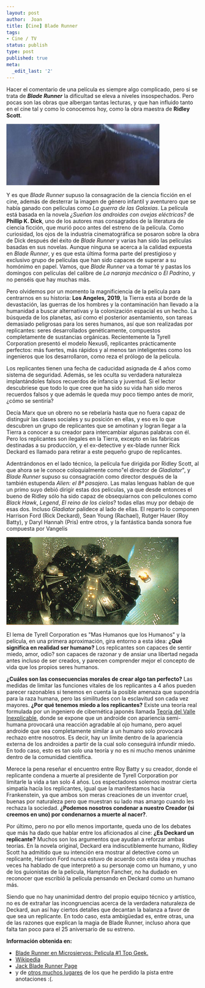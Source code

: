 ```yaml
---
layout: post
author:  Joan
title: [Cine] Blade Runner
tags:
- Cine / TV
status: publish
type: post
published: true
meta:
  _edit_last: '2'
---
```

Hacer el comentario de una película es siempre algo complicado, pero si se trata de <b><i>Blade Runner</i></b> la dificultad se eleva a niveles insospechados. Pero pocas son las obras que albergan tantas lecturas, y que han influido tanto en el cine tal y como lo conocemos hoy, como la obra maestra de <b>Ridley Scott</b>.

<img src="../images_posts/bladerunner.jpg" class="center noborder"/>

Y es que <i>Blade Runner</i> supuso la consagración de la ciencia ficción en el cine, además de desterrar la imagen de género infantil y aventurero que se había ganado con películas como <i>La guerra de las Galaxias</i>. La película está basada en la novela <i>¿Sueñan los androides con ovejas eléctricas?</i> de <b>Phillip K. Dick</b>, uno de los autores mas consagrados de la literatura de ciencia ficción, que murió poco antes del estreno de la película. Como curiosidad, los ojos de la industria cinematográfica se posaron sobre la obra de Dick después del éxito de <i>Blade Runner</i> y varias han sido las películas basadas en sus novelas. Aunque ninguna se acerca a la calidad expuesta en <i>Blade Runner</i>, y es que esta última forma parte del prestigioso y exclusivo grupo de películas que han sido capaces de superar a su homónimo en papel. Vamos, que <i>Blade Runner</i> va a tomar té y pastas los domingos con películas del calibre de <i>La naranja mecánica</i> o <i>El Padrino</i>, y no penséis que hay muchas más.

Pero olvidemos por un momento la magnificiencia de la película para centrarnos en su historia: <b>Los Angeles, 2019</b>, la Tierra esta al borde de la devastación, las guerras de los hombres y la contaminación han llevado a la humanidad a buscar alternativas y la colonización espacial es un hecho. La búsqueda de los planetas, así como el posterior asentamiento, son tareas demasiado peligrosas para los seres humanos, así que son realizadas por replicantes: seres desarrollados genéticamente, compuestos completamente de sustancias orgánicas. Recientemente la Tyrell Corporation presentó el modelo Nexus6, replicantes prácticamente perfectos: más fuertes, más rápidos y al menos tan inteligentes como los ingenieros que los desarrollaron, como reza el prólogo de la película.

Los replicantes tienen una fecha de caducidad asignada de 4 años como sistema de seguridad. Además, se les oculta su verdadera naturaleza implantándoles falsos recuerdos de infancia y juventud. Si el lector descubriese que todo lo que cree que ha sido su vida han sido meros recuerdos falsos y que además le queda muy poco tiempo antes de morir, ¿cómo se sentiría?

Decía Marx que un obrero no se rebelaría hasta que no fuera capaz de distinguir las clases sociales y su posición en ellas, y eso es lo que descubren un grupo de replicantes que se amotinan y logran llegar a la Tierra a conocer a su creador para intercambiar algunas palabras con él. Pero los replicantes son ilegales en la Tierra, excepto en las fabricas destinadas a su producción, y el ex-detective y ex-blade runner Rick Deckard es llamado para retirar a este pequeño grupo de replicantes.

Adentrándonos en el lado técnico, la película fue dirigida por Ridley Scott, al que ahora se le conoce coloquialmente como"el director de <i>Gladiator</i>", y <i>Blade Runner</i> supuso su consagración como director después de la también estupenda <i>Alien: el 8ª pasajero</i>. Las malas lenguas hablan de que un primo suyo debió dirigir estas dos películas, ya que desde entonces el bueno de Ridley sólo ha sido capaz de obsequiarnos con peliculones como <i>Black Hawk</i>, <i>Legend</i>, <i>El reino de los cielos</i>? todas ellas muy por debajo de esas dos. Incluso <i>Gladiator</i> palidece al lado de ellas. El reparto lo componen Harrison Ford (Rick Deckard), Sean Young (Rachael), Rutger Hauer (Roy Batty), y Daryl Hannah (Pris) entre otros, y la fantástica banda sonora fue compuesta por Vangelis

<img src="../images_posts/bladerunner1.jpg" class="center noborder"/>

El lema de Tyrell Corporation es "Mas Humanos que los Humanos" y la película, en una primera aproximación, gira entorno a esta idea: <b>¿Qué significa en realidad ser humano?</b> Los replicantes son capaces de sentir miedo, amor, odio? son capaces de razonar y de ansiar una libertad negada antes incluso de ser creados, y parecen comprender mejor el concepto de vida que los propios seres humanos.

<b>¿Cuáles son las consecuencias morales de crear algo tan perfecto?</b> Las medidas de limitar las funciones vitales de los replicantes a 4 años pueden parecer razonables si tenemos en cuenta la posible amenaza que supondría para la raza humana, pero las similitudes con la esclavitud son cada vez mayores. <b>¿Por qué tenemos miedo a los replicantes?</b> Existe una teoría real formulada por un ingeniero de cibernética japonés llamada <a href="http://es.wikipedia.org/wiki/Valle_Inexplicable">Teoría del Valle Inexplicable</a>, donde se expone que un androide con apariencia semi-humana provocará una reacción agradable al ojo humano, pero aquel androide que sea completamente similar a un humano solo provocará rechazo entre nosotros. Es decir, hay un límite dentro de la apariencia externa de los androides a partir de la cual solo conseguirá infundir miedo. En todo caso, esto es tan solo una teoría y no es ni mucho menos unánime dentro de la comunidad científica.

Merece la pena reseñar el encuentro entre Roy Batty y su creador, donde el replicante condena a muerte al presidente de Tyrell Corporation por limitarle la vida a tan solo 4 años. Los espectadores solemos mostrar cierta simpatía hacía los replicantes, igual que la manifestamos hacia Frankenstein, ya que ambos son meras creaciones de un inventor cruel, buenas por naturaleza pero que muestran su lado mas amargo cuando les rechaza la sociedad. <b>¿Podemos nosotros condenar a nuestro Creador (si creemos en uno) por condenarnos a muerte al nacer?</b>.

Por último, pero no por ello menos importante, queda uno de los debates que más ha dado que hablar entre los aficionados al cine: <b>¿Es Deckard un replicante?</b> Muchos son los argumentos que ayudan a reforzar ambas teorías. En la novela original, Deckard era indiscutiblemente humano, Ridley Scott ha admitido que su intención era mostrar al detective como un replicante, Harrison Ford nunca estuvo de acuerdo con esta idea y muchas veces ha hablado de que interpretó a su personaje como un humano, y uno de los guionistas de la película, Hampton Fancher, no ha dudado en reconocer que escribió la película pensando en Deckard como un humano más.

Siendo que no hay unanimidad dentro del propio equipo técnico y artístico, no es de extrañar las incongruencias acerca de la verdadera naturaleza de Deckard, aun así hay ciertos detalles que decantan la balanza a favor de que sea un replicante. En todo caso, esta ambigüedad es, entre otras, una de las razones que explican la magia de Blade Runner, incluso ahora que falta tan poco para el 25 aniversario de su estreno.

<b>Información obtenida en:</b>
- <a href="http://www.microsiervos.com/archivo/peliculas-tv/blade-runner.html">Blade Runner en Microsiervos: Pelicula #1 Top Geek.</a>
- <a href="http://es.wikipedia.org/wiki/Blade_Runner">Wikipedia</a>
- <a href="http://www.geocities.com/Hollywood/Boulevard/7920/">Jack Blade Runner Page</a>
- y de <a href="http://www.google.com/search?hl=es&client=safari&rls=es&q=%22blade+runner%22&btnG=Búsqueda&lr=lang_es">otros muchos lugares</a> de los que he perdido la pista entre anotaciones :(.

